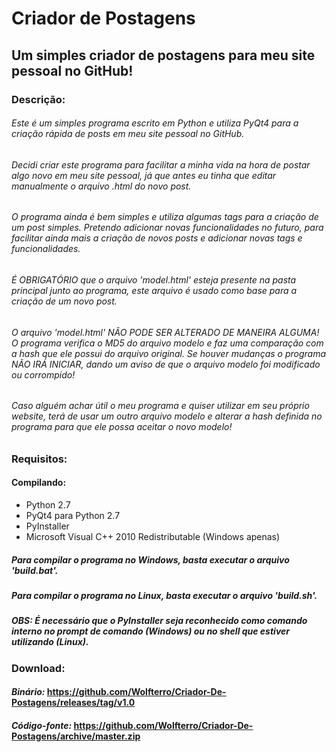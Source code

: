 # Criador de Postagens
## Um simples criador de postagens para meu site pessoal no GitHub!

### Descrição:

###### Este é um simples programa escrito em Python e utiliza PyQt4 para a criação rápida de posts em meu site pessoal no GitHub.

###### Decidi criar este programa para facilitar a minha vida na hora de postar algo novo em meu site pessoal, já que antes eu tinha que editar manualmente o arquivo .html do novo post.

###### O programa ainda é bem simples e utiliza algumas tags para a criação de um post simples. Pretendo adicionar novas funcionalidades no futuro, para facilitar ainda mais a criação de novos posts e adicionar novas tags e funcionalidades.

###### É OBRIGATÓRIO que o arquivo 'model.html' esteja presente na pasta principal junto ao programa, este arquivo é usado como base para a criação de um novo post.

###### O arquivo 'model.html' NÃO PODE SER ALTERADO DE MANEIRA ALGUMA! O programa verifica o MD5 do arquivo modelo e faz uma comparação com a hash que ele possui do arquivo original. Se houver mudanças o programa NÃO IRÁ INICIAR, dando um aviso de que o arquivo modelo foi modificado ou corrompido!

###### Caso alguém achar útil o meu programa e quiser utilizar em seu próprio website, terá de usar um outro arquivo modelo e alterar a hash definida no programa para que ele possa aceitar o novo modelo!

### Requisitos:

#### Compilando:
- Python 2.7
- PyQt4 para Python 2.7
- PyInstaller
- Microsoft Visual C++ 2010 Redistributable (Windows apenas)

##### Para compilar o programa no Windows, basta executar o arquivo 'build.bat'.
##### Para compilar o programa no Linux, basta executar o arquivo 'build.sh'.
##### **OBS**: É necessário que o PyInstaller seja reconhecido como comando interno no prompt de comando (Windows) ou no shell que estiver utilizando (Linux).

### Download:

#### ***Binário:*** https://github.com/Wolfterro/Criador-De-Postagens/releases/tag/v1.0
#### ***Código-fonte:*** https://github.com/Wolfterro/Criador-De-Postagens/archive/master.zip
